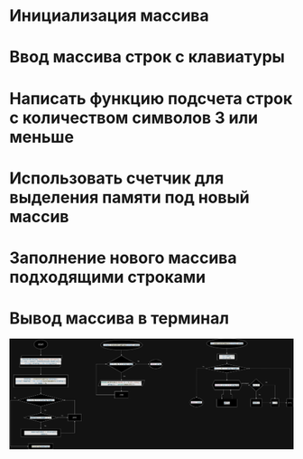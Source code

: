 # Инициализация массива


# Ввод массива строк с клавиатуры


# Написать функцию подсчета строк с количеством символов 3 или меньше


# Использовать счетчик для выделения памяти под новый массив


# Заполнение нового массива подходящими строками


# Вывод массива в терминал

![Image alt](https://github.com/stayakotyat/final-attestation/blob/main/blockshema%20final%20work.jpg)
